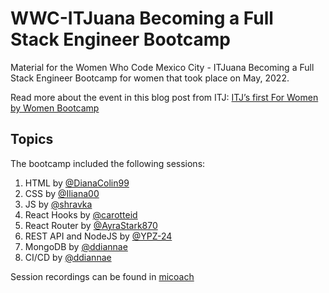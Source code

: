# WWC-ITJuana Becoming a Full Stack Engineer Bootcamp #

Material for the Women Who Code Mexico City - ITJuana Becoming a Full Stack Engineer Bootcamp for women that took place on May, 2022. 

Read more about the event in this blog post from ITJ: [ITJ’s first For Women by Women Bootcamp](https://itjuana.com/itjs-first-for-women-by-women-bootcamp/)

## Topics ##

The bootcamp included the following sessions:

  1. HTML by [@DianaColin99](https://github.com/DianaColin99)
  2. CSS by [@Iliana00](https://github.com/Iliana00)
  3. JS by [@shravka](https://github.com/shravka)
  4. React Hooks by [@carotteid](https://github.com/carotteid)
  5. React Router by [@AyraStark870](https://github.com/AyraStark870)
  6. REST API and NodeJS by [@YPZ-24](https://github.com/YPZ-24)
  7. MongoDB by [@ddiannae](https://github.com/ddiannae)
  8. CI/CD by [@ddiannae](https://github.com/ddiannae)
 
  
  Session recordings can be found in [micoach](https://app.micoach.io/)
  
